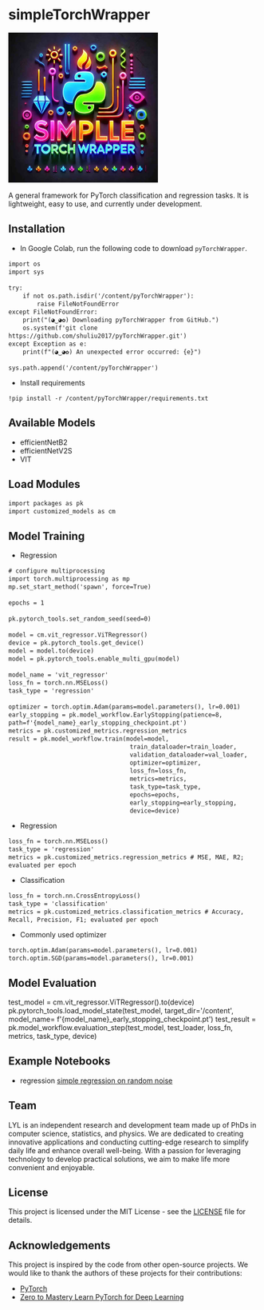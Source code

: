 # simpleTorchWrapper

<img src="./logo.jpg" alt="simpleTorchWrapper" title="simpleTorchWrapper" width="300" />


A general framework for PyTorch classification and regression tasks. It is lightweight, easy to use, and currently under development.

## Installation

- In Google Colab, run the following code to download `pyTorchWrapper`.

```
import os
import sys

try:
    if not os.path.isdir('/content/pyTorchWrapper'):
        raise FileNotFoundError
except FileNotFoundError:
    print("(◕‿◕✿) Downloading pyTorchWrapper from GitHub.")
    os.system(f'git clone https://github.com/shuliu2017/pyTorchWrapper.git')
except Exception as e:
    print(f"(◕‿◕✿) An unexpected error occurred: {e}")

sys.path.append('/content/pyTorchWrapper')
```

- Install requirements
```
!pip install -r /content/pyTorchWrapper/requirements.txt
```

## Available Models

- efficientNetB2
- efficientNetV2S
- VIT

## Load Modules

```
import packages as pk
import customized_models as cm
```

## Model Training


- Regression

```
# configure multiprocessing
import torch.multiprocessing as mp
mp.set_start_method('spawn', force=True)

epochs = 1

pk.pytorch_tools.set_random_seed(seed=0)

model = cm.vit_regressor.ViTRegressor()
device = pk.pytorch_tools.get_device()
model = model.to(device)
model = pk.pytorch_tools.enable_multi_gpu(model)

model_name = 'vit_regressor'
loss_fn = torch.nn.MSELoss()
task_type = 'regression'

optimizer = torch.optim.Adam(params=model.parameters(), lr=0.001)
early_stopping = pk.model_workflow.EarlyStopping(patience=8, path=f'{model_name}_early_stopping_checkpoint.pt')
metrics = pk.customized_metrics.regression_metrics
result = pk.model_workflow.train(model=model,
                                  train_dataloader=train_loader,
                                  validation_dataloader=val_loader,
                                  optimizer=optimizer,
                                  loss_fn=loss_fn,
                                  metrics=metrics,
                                  task_type=task_type,
                                  epochs=epochs,
                                  early_stopping=early_stopping,
                                  device=device)
```

- Regression
```
loss_fn = torch.nn.MSELoss()
task_type = 'regression'
metrics = pk.customized_metrics.regression_metrics # MSE, MAE, R2; evaluated per epoch
```

- Classification
```
loss_fn = torch.nn.CrossEntropyLoss()
task_type = 'classification'
metrics = pk.customized_metrics.classification_metrics # Accuracy, Recall, Precision, F1; evaluated per epoch
```

- Commonly used optimizer
```
torch.optim.Adam(params=model.parameters(), lr=0.001)
torch.optim.SGD(params=model.parameters(), lr=0.001)
```

## Model Evaluation
test_model = cm.vit_regressor.ViTRegressor().to(device)
pk.pytorch_tools.load_model_state(test_model, target_dir='/content', model_name= f'{model_name}_early_stopping_checkpoint.pt')
test_result = pk.model_workflow.evaluation_step(test_model, test_loader, loss_fn, metrics, task_type, device)

## Example Notebooks

- regression [simple regression on random noise](https://github.com/shuliu2017/pyTorchWrapper/blob/main/notebooks/simple_regression.ipynb)


## Team

LYL is an independent research and development team made up of PhDs in computer science, statistics, and physics. We are dedicated to creating innovative applications and conducting cutting-edge research to simplify daily life and enhance overall well-being. With a passion for leveraging technology to develop practical solutions, we aim to make life more convenient and enjoyable.

## License

This project is licensed under the MIT License - see the [LICENSE](./LICENSE) file for details.

## Acknowledgements

This project is inspired by the code from other open-source projects. We would like to thank the authors of these projects for their contributions:

- [PyTorch](https://pytorch.org/)
- [Zero to Mastery Learn PyTorch for Deep Learning](https://www.learnpytorch.io/)

